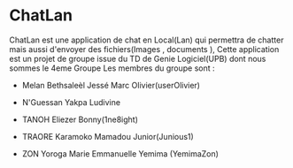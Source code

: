 # ChatLan

ChatLan est une application de chat en Local(Lan) qui permettra de chatter mais aussi d'envoyer des fichiers(Images , documents ),
Cette application est un projet de groupe issue du TD de Genie Logiciel(UPB) dont nous sommes le 4eme Groupe
Les membres du groupe sont :

- Melan Bethsaleèl Jessé Marc Olivier(userOlivier)
- N'Guessan Yakpa Ludivine
- TANOH Eliezer Bonny(1ne8ight)

- TRAORE Karamoko Mamadou Junior(Junious1)
- ZON Yoroga Marie Emmanuelle Yemima (YemimaZon)

